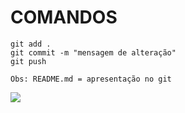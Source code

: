 # COMANDOS


```
git add .
git commit -m "mensagem de alteração"
git push

Obs: README.md = apresentação no git
```

<img src="https://ciclovivo.com.br/wp-content/uploads/2018/10/iStock-536613027.jpg"> </img>
